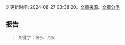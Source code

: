 :alarm_clock: 更新时间: 2024-08-27 03:38:20。[文章来源](/README.md)、[文章分类](/TAGS.md)

## 报告


> 关键字：`报告`、`月报`



